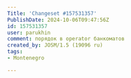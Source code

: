 ```yaml
---
Title: 'Changeset #157531357'
PublishDate: 2024-10-06T09:47:56Z
id: 157531357
user: parukhin
comment: порядок в operator банкоматов
created_by: JOSM/1.5 (19096 ru)
tags:
- Montenegro

---
```

